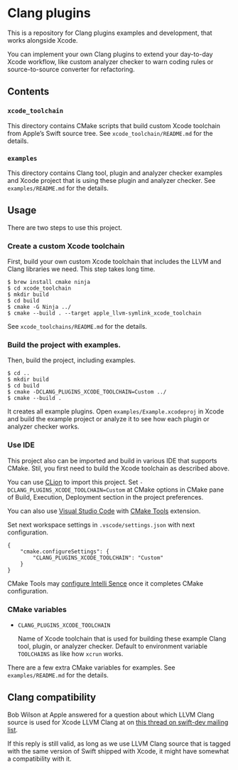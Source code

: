 Clang plugins
=============

This is a repository for Clang plugins examples and development, that works alongside Xcode.

You can implement your own Clang plugins to extend your day-to-day Xcode workflow,
like custom analyzer checker to warn coding rules or source-to-source converter for refactoring.

Contents
--------

### `xcode_toolchain`

This directory contains CMake scripts that build custom Xcode toolchain from Apple’s Swift source tree.
See `xcode_toolchain/README.md` for the details.

### `examples`

This directory contains Clang tool, plugin and analyzer checker examples and Xcode project
that is using these plugin and analyzer checker.
See `examples/README.md` for the details.

Usage
-----

There are two steps to use this project.

### Create a custom Xcode toolchain

First, build your own custom Xcode toolchain that includes the LLVM and Clang libraries we need.
This step takes long time.

    $ brew install cmake ninja
    $ cd xcode_toolchain
    $ mkdir build
    $ cd build
    $ cmake -G Ninja ../
    $ cmake --build . --target apple_llvm-symlink_xcode_toolchain

See `xcode_toolchains/README.md` for the details.

### Build the project with examples.

Then, build the project, including examples.

    $ cd ..
    $ mkdir build
    $ cd build
    $ cmake -DCLANG_PLUGINS_XCODE_TOOLCHAIN=Custom ../
    $ cmake --build .

It creates all example plugins. Open `examples/Example.xcodeproj` in Xcode and build the example project
or analyze it to see how each plugin or analyzer checker works.

### Use IDE

This project also can be imported and build in various IDE that supports CMake.
Stil, you first need to build the Xcode toolchain as described above.

You can use [CLion](https://www.jetbrains.com/clion/) to import this project.
Set `-DCLANG_PLUGINS_XCODE_TOOLCHAIN=Custom` at CMake options in CMake pane of Build, Execution,
Deployment section in the project preferences.

You can also use [Visual Studio Code](https://code.visualstudio.com/) with
[CMake Tools](https://marketplace.visualstudio.com/items?itemName=vector-of-bool.cmake-tools) extension.

Set next workspace settings in `.vscode/settings.json` with next configuration.

    {
        "cmake.configureSettings": {
            "CLANG_PLUGINS_XCODE_TOOLCHAIN": "Custom"
        }
    }

CMake Tools may [configure Intelli Sence](https://blogs.msdn.microsoft.com/vcblog/2018/07/25/visual-studio-code-cc-extension-july-2018-update-and-intellisense-auto-configuration-for-cmake/)
once it completes CMake configuration.

### CMake variables

* `CLANG_PLUGINS_XCODE_TOOLCHAIN`

    Name of Xcode toolchain that is used for building these example Clang tool,
    plugin, or analyzer checker.
    Default to environment variable `TOOLCHAINS` as like how `xcrun` works.

There are a few extra CMake variables for examples.
See `examples/README.md` for the details.

Clang compatibility
-------------------

Bob Wilson at Apple answered for a question about which LLVM Clang source is used for Xcode LLVM Clang at on
[this thread on swift-dev mailing list](https://lists.swift.org/pipermail/swift-dev/Week-of-Mon-20170807/005084.html).

If this reply is still valid, as long as we use LLVM Clang source that is tagged with the same version of
Swift shipped with Xcode, it might have somewhat a compatibility with it.
